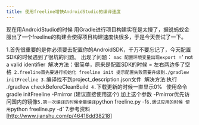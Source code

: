 ```yaml
---
title: 使用freeline增快AndroidStudio的编译速度
---
```

现在用AndroidStudio的时候 用Gradle进行项目构建实在是太慢了，据说蚂蚁金服出了一个freeline的构建会使得项目构建速度快很多，于是今天尝试了一下。

1.首先很重要的是你必须要去配置你的AndroidSDK，千万不要忘记了，今天配置SDK的时候遇到了很坑的问题。
出现了问题：
`mac 配置环境变量出现export `=' not a valid identifier`
`解决方法：很简单，原来是配置SDK的时候 = 左右两边多了空格`
2.freeline首先要进行初始化 freeline init 提示配置失败需要升级到./gradlew initFreeline
3.`编译找不到project_description.json文件`
`解决方法:执行 ./gradlew checkBeforeCleanBuild`
4.`下载更新的时候一直显示0% `
`使用命令  gradle initFreeline -Pmirror (建议直接使用这个) 加上这个参数 -Pmirror优先访问国内的镜像`
5.第一次编译的时候全量编译
`python freeline.py -f`
6.调试应用的时候 使用
`python freeline.py -d`
7.参考资料[http://www.jianshu.com/p/46418dd38218]

